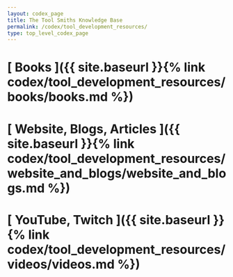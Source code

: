 ```yaml
---
layout: codex_page
title: The Tool Smiths Knowledge Base
permalink: /codex/tool_development_resources/
type: top_level_codex_page
---
```

# [ Books ]({{ site.baseurl }}{% link codex/tool_development_resources/books/books.md %})

# [ Website, Blogs, Articles ]({{ site.baseurl }}{% link codex/tool_development_resources/website_and_blogs/website_and_blogs.md %})

# [ YouTube, Twitch ]({{ site.baseurl }}{% link codex/tool_development_resources/videos/videos.md %})